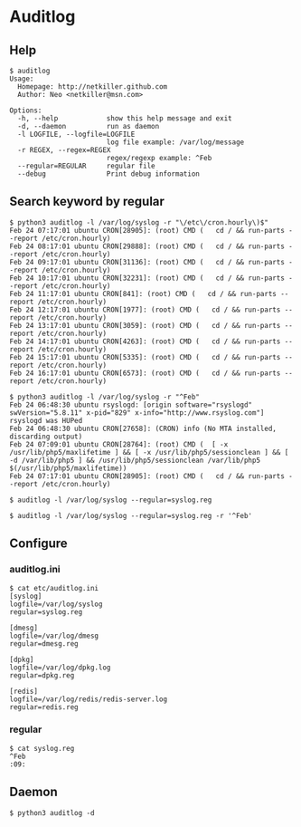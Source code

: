 Auditlog
======


Help
----
	$ auditlog
	Usage: 
	  Homepage: http://netkiller.github.com
	  Author: Neo <netkiller@msn.com>

	Options:
	  -h, --help            show this help message and exit
	  -d, --daemon          run as daemon
	  -l LOGFILE, --logfile=LOGFILE
							log file example: /var/log/message
	  -r REGEX, --regex=REGEX
							regex/regexp example: ^Feb
	  --regular=REGULAR     regular file
	  --debug               Print debug information

Search keyword by regular
--------------
	$ python3 auditlog -l /var/log/syslog -r "\/etc\/cron.hourly\)$"
	Feb 24 07:17:01 ubuntu CRON[28905]: (root) CMD (   cd / && run-parts --report /etc/cron.hourly)
	Feb 24 08:17:01 ubuntu CRON[29888]: (root) CMD (   cd / && run-parts --report /etc/cron.hourly)
	Feb 24 09:17:01 ubuntu CRON[31136]: (root) CMD (   cd / && run-parts --report /etc/cron.hourly)
	Feb 24 10:17:01 ubuntu CRON[32231]: (root) CMD (   cd / && run-parts --report /etc/cron.hourly)
	Feb 24 11:17:01 ubuntu CRON[841]: (root) CMD (   cd / && run-parts --report /etc/cron.hourly)
	Feb 24 12:17:01 ubuntu CRON[1977]: (root) CMD (   cd / && run-parts --report /etc/cron.hourly)
	Feb 24 13:17:01 ubuntu CRON[3059]: (root) CMD (   cd / && run-parts --report /etc/cron.hourly)
	Feb 24 14:17:01 ubuntu CRON[4263]: (root) CMD (   cd / && run-parts --report /etc/cron.hourly)
	Feb 24 15:17:01 ubuntu CRON[5335]: (root) CMD (   cd / && run-parts --report /etc/cron.hourly)
	Feb 24 16:17:01 ubuntu CRON[6573]: (root) CMD (   cd / && run-parts --report /etc/cron.hourly)
	
	$ python3 auditlog -l /var/log/syslog -r "^Feb"
	Feb 24 06:48:30 ubuntu rsyslogd: [origin software="rsyslogd" swVersion="5.8.11" x-pid="829" x-info="http://www.rsyslog.com"] rsyslogd was HUPed
	Feb 24 06:48:30 ubuntu CRON[27658]: (CRON) info (No MTA installed, discarding output)
	Feb 24 07:09:01 ubuntu CRON[28764]: (root) CMD (  [ -x /usr/lib/php5/maxlifetime ] && [ -x /usr/lib/php5/sessionclean ] && [ -d /var/lib/php5 ] && /usr/lib/php5/sessionclean /var/lib/php5 $(/usr/lib/php5/maxlifetime))
	Feb 24 07:17:01 ubuntu CRON[28905]: (root) CMD (   cd / && run-parts --report /etc/cron.hourly)
	
	$ auditlog -l /var/log/syslog --regular=syslog.reg
	
	$ auditlog -l /var/log/syslog --regular=syslog.reg -r '^Feb'

Configure
---------

### auditlog.ini 
	$ cat etc/auditlog.ini 
	[syslog]
	logfile=/var/log/syslog
	regular=syslog.reg

	[dmesg]
	logfile=/var/log/dmesg
	regular=dmesg.reg

	[dpkg]
	logfile=/var/log/dpkg.log
	regular=dpkg.reg

	[redis]
	logfile=/var/log/redis/redis-server.log
	regular=redis.reg

### regular
	$ cat syslog.reg
	^Feb
	:09:	
	
Daemon
------
	$ python3 auditlog -d
